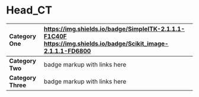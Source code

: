 # Head_CT

| __Category One__ | https://img.shields.io/badge/SimpleITK-2.1.1.1-F1C40F https://img.shields.io/badge/Scikit_image-2.1.1.1-FD6800 |
| :--- | :--- |
| __Category Two__ | badge markup with links here |
| __Category Three__ | badge markup with links here |
